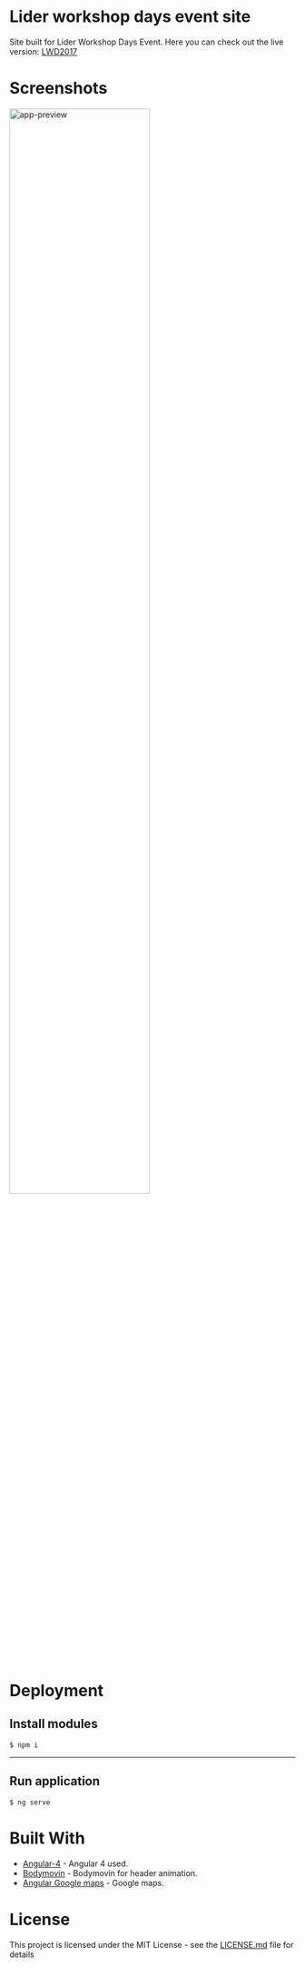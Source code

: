 # Lider workshop days event site
Site built for Lider Workshop Days Event.
Here you can check out the live version:
[LWD2017](https://peterporzuczek.github.io/LiderWorkshopDays/)

Screenshots
========
<div>
<img src="https://i.imgur.com/qc6ZHKK.png" alt="app-preview" width="70%" height="70%">
</div>

Deployment
========
Install modules
----
	$ npm i
----
Run application
----
	$ ng serve

Built With
========
* [Angular-4](https://angular.io) - Angular 4 used.
* [Bodymovin](https://github.com/bodymovin/bodymovin) - Bodymovin for header animation.
* [Angular Google maps](https://github.com/SebastianM/angular-google-maps) - Google maps.

License
========
This project is licensed under the MIT License - see the [LICENSE.md](LICENSE.md) file for details
